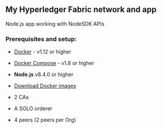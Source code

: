 ## My Hyperledger Fabric network and app

Node.js app working with NodeSDK APIs

### Prerequisites and setup:

* [Docker](https://www.docker.com/products/overview) - v1.12 or higher
* [Docker Compose](https://docs.docker.com/compose/overview/) - v1.8 or higher
* **Node.js** v8.4.0 or higher
* [Download Docker images](http://hyperledger-fabric.readthedocs.io/en/latest/samples.html#binaries)


* 2 CAs
* A SOLO orderer
* 4 peers (2 peers per Org)
